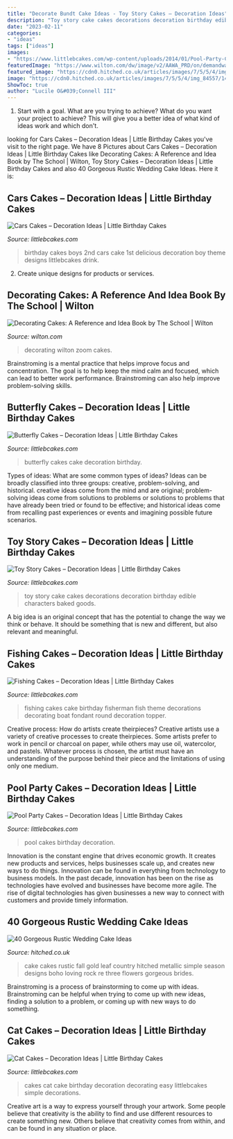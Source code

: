 ```yaml
---
title: "Decorate Bundt Cake Ideas - Toy Story Cakes – Decoration Ideas"
description: "Toy story cake cakes decorations decoration birthday edible characters baked goods"
date: "2023-02-11"
categories:
- "ideas"
tags: ["ideas"]
images:
- "https://www.littlebcakes.com/wp-content/uploads/2014/01/Pool-Party-Cakes-For-Kids.jpg"
featuredImage: "https://www.wilton.com/dw/image/v2/AAWA_PRD/on/demandware.static/-/Sites-wilton-product-master/default/dw60f4bead/images/product/902-904/902-904_LS4.jpg?sw=1440&amp;sh=750&amp;sm=fit"
featured_image: "https://cdn0.hitched.co.uk/articles/images/7/5/5/4/img_84557/14-rustic-wedding-cake-with-metallic-gold-leaf.jpg"
image: "https://cdn0.hitched.co.uk/articles/images/7/5/5/4/img_84557/14-rustic-wedding-cake-with-metallic-gold-leaf.jpg"
ShowToc: true
author: "Lucile O&#039;Connell III"
---
```



1. Start with a goal. What are you trying to achieve? What do you want your project to achieve? This will give you a better idea of what kind of ideas work and which don't. 

	

		
looking for Cars Cakes – Decoration Ideas | Little Birthday Cakes you've visit to the right page. We have 8 Pictures about Cars Cakes – Decoration Ideas | Little Birthday Cakes like Decorating Cakes: A Reference and Idea Book by The School | Wilton, Toy Story Cakes – Decoration Ideas | Little Birthday Cakes and also 40 Gorgeous Rustic Wedding Cake Ideas. Here it is:
		
    
## Cars Cakes – Decoration Ideas | Little Birthday Cakes

<img loading=lazy src="http://www.littlebcakes.com/wp-content/uploads/2014/01/Cars-Cake-Ideas-768x1024.jpg" onerror="this.onerror=null;this.src='https://tse1.mm.bing.net/th?id=OIP.WY-Z4GePtxsLmNzXJfu_3wHaJ4&amp;pid=15.1';" alt="Cars Cakes – Decoration Ideas | Little Birthday Cakes">

_Source: littlebcakes.com_

>birthday cakes boys 2nd cars cake 1st delicious decoration boy theme designs littlebcakes drink. 

	

2. Create unique designs for products or services.

    
## Decorating Cakes: A Reference And Idea Book By The School | Wilton

<img loading=lazy src="https://www.wilton.com/dw/image/v2/AAWA_PRD/on/demandware.static/-/Sites-wilton-product-master/default/dw60f4bead/images/product/902-904/902-904_LS4.jpg?sw=1440&amp;sh=750&amp;sm=fit" onerror="this.onerror=null;this.src='https://tse2.mm.bing.net/th?id=OIP.FjGP_S8yEYDQZqAqiKH9KwHaHa&amp;pid=15.1';" alt="Decorating Cakes: A Reference and Idea Book by The School | Wilton">

_Source: wilton.com_

>decorating wilton zoom cakes. 

	

Brainstroming is a mental practice that helps improve focus and concentration. The goal is to help keep the mind calm and focused, which can lead to better work performance. Brainstroming can also help improve problem-solving skills.

    
## Butterfly Cakes – Decoration Ideas | Little Birthday Cakes

<img loading=lazy src="http://www.littlebcakes.com/wp-content/uploads/2013/08/Butterfly-Wedding-Cake.jpg" onerror="this.onerror=null;this.src='https://tse4.mm.bing.net/th?id=OIP.lwZ0tIGx1xqzOBIFaXYYXAHaLH&amp;pid=15.1';" alt="Butterfly Cakes – Decoration Ideas | Little Birthday Cakes">

_Source: littlebcakes.com_

>butterfly cakes cake decoration birthday. 

	

Types of ideas: What are some common types of ideas?
Ideas can be broadly classified into three groups: creative, problem-solving, and historical. creative ideas come from the mind and are original; problem-solving ideas come from solutions to problems or solutions to problems that have already been tried or found to be effective; and historical ideas come from recalling past experiences or events and imagining possible future scenarios.

    
## Toy Story Cakes – Decoration Ideas | Little Birthday Cakes

<img loading=lazy src="http://www.littlebcakes.com/wp-content/uploads/2014/02/Toy-Story-Cake-Decorations.jpg" onerror="this.onerror=null;this.src='https://tse2.mm.bing.net/th?id=OIP.gTYrNwFvE9FBo0bUhQXnZwHaJ4&amp;pid=15.1';" alt="Toy Story Cakes – Decoration Ideas | Little Birthday Cakes">

_Source: littlebcakes.com_

>toy story cake cakes decorations decoration birthday edible characters baked goods. 

	

A big idea is an original concept that has the potential to change the way we think or behave. It should be something that is new and different, but also relevant and meaningful.

    
## Fishing Cakes – Decoration Ideas | Little Birthday Cakes

<img loading=lazy src="http://www.littlebcakes.com/wp-content/uploads/2014/01/Fishing-Cakes-Pictures.jpg" onerror="this.onerror=null;this.src='https://tse2.mm.bing.net/th?id=OIP.WJsRCzF0Q2CVUEzy-8cMmQHaJ4&amp;pid=15.1';" alt="Fishing Cakes – Decoration Ideas | Little Birthday Cakes">

_Source: littlebcakes.com_

>fishing cakes cake birthday fisherman fish theme decorations decorating boat fondant round decoration topper. 

	

Creative process: How do artists create theirpieces?
Creative artists use a variety of creative processes to create theirpieces. Some artists prefer to work in pencil or charcoal on paper, while others may use oil, watercolor, and pastels. Whatever process is chosen, the artist must have an understanding of the purpose behind their piece and the limitations of using only one medium.

    
## Pool Party Cakes – Decoration Ideas | Little Birthday Cakes

<img loading=lazy src="https://www.littlebcakes.com/wp-content/uploads/2014/01/Pool-Party-Cakes-For-Kids.jpg" onerror="this.onerror=null;this.src='https://tse3.mm.bing.net/th?id=OIP.HKhGJ776QzDDrB1cdGVvkgHaFj&amp;pid=15.1';" alt="Pool Party Cakes – Decoration Ideas | Little Birthday Cakes">

_Source: littlebcakes.com_

>pool cakes birthday decoration. 

	

Innovation is the constant engine that drives economic growth. It creates new products and services, helps businesses scale up, and creates new ways to do things. Innovation can be found in everything from technology to business models. In the past decade, innovation has been on the rise as technologies have evolved and businesses have become more agile. The rise of digital technologies has given businesses a new way to connect with customers and provide timely information.

    
## 40 Gorgeous Rustic Wedding Cake Ideas

<img loading=lazy src="https://cdn0.hitched.co.uk/articles/images/7/5/5/4/img_84557/14-rustic-wedding-cake-with-metallic-gold-leaf.jpg" onerror="this.onerror=null;this.src='https://tse3.mm.bing.net/th?id=OIP.3O0zGU4d_WYwibGvJR9p-AHaLF&amp;pid=15.1';" alt="40 Gorgeous Rustic Wedding Cake Ideas">

_Source: hitched.co.uk_

>cake cakes rustic fall gold leaf country hitched metallic simple season designs boho loving rock re three flowers gorgeous brides. 

	

Brainstroming is a process of brainstorming to come up with ideas. Brainstroming can be helpful when trying to come up with new ideas, finding a solution to a problem, or coming up with new ways to do something.

    
## Cat Cakes – Decoration Ideas | Little Birthday Cakes

<img loading=lazy src="http://www.littlebcakes.com/wp-content/uploads/2014/01/Cat-Cakes-For-Kids.jpg" onerror="this.onerror=null;this.src='https://tse2.mm.bing.net/th?id=OIP.0OejAuI5DKcqRb0V7l2CNwHaLG&amp;pid=15.1';" alt="Cat Cakes – Decoration Ideas | Little Birthday Cakes">

_Source: littlebcakes.com_

>cakes cat cake birthday decoration decorating easy littlebcakes simple decorations. 

	

Creative art is a way to express yourself through your artwork. Some people believe that creativity is the ability to find and use different resources to create something new. Others believe that creativity comes from within, and can be found in any situation or place.

